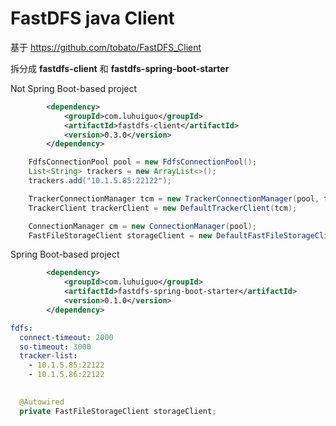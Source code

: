 # FastDFS java Client

基于 https://github.com/tobato/FastDFS_Client

拆分成 **fastdfs-client** 和 **fastdfs-spring-boot-starter**

Not Spring Boot-based project


```xml
		<dependency>
			<groupId>com.luhuiguo</groupId>
			<artifactId>fastdfs-client</artifactId>
			<version>0.3.0</version>
		</dependency>
```

```java
    FdfsConnectionPool pool = new FdfsConnectionPool();
    List<String> trackers = new ArrayList<>();
    trackers.add("10.1.5.85:22122");

    TrackerConnectionManager tcm = new TrackerConnectionManager(pool, trackers);
    TrackerClient trackerClient = new DefaultTrackerClient(tcm);

    ConnectionManager cm = new ConnectionManager(pool);
    FastFileStorageClient storageClient = new DefaultFastFileStorageClient(trackerClient, cm);
```


Spring Boot-based project

```xml
		<dependency>
			<groupId>com.luhuiguo</groupId>
			<artifactId>fastdfs-spring-boot-starter</artifactId>
			<version>0.1.0</version>
		</dependency>
```

```yml
fdfs:
  connect-timeout: 2000
  so-timeout: 3000
  tracker-list:
    - 10.1.5.85:22122
    - 10.1.5.86:22122
    
```

```java
  @Autowired
  private FastFileStorageClient storageClient;
```
